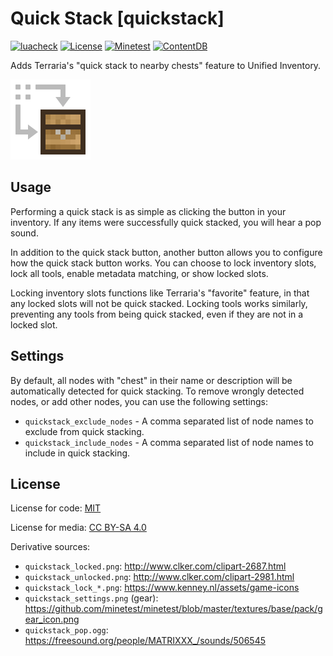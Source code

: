 # Quick Stack [quickstack]

[![luacheck](https://github.com/OgelGames/quickstack/workflows/luacheck/badge.svg)](https://github.com/OgelGames/quickstack/actions)
[![License](https://img.shields.io/badge/License-MIT%20and%20CC%20BY--SA%204.0-green.svg)](LICENSE.md)
[![Minetest](https://img.shields.io/badge/Minetest-5.5.0+-blue.svg)](https://www.minetest.net)
[![ContentDB](https://content.minetest.net/packages/OgelGames/quickstack/shields/downloads/)](https://content.minetest.net/packages/OgelGames/quickstack/)

Adds Terraria's "quick stack to nearby chests" feature to Unified Inventory.

![](textures/quickstack_button.png?raw=true)

## Usage

Performing a quick stack is as simple as clicking the button in your inventory. If any items were successfully quick stacked, you will hear a pop sound.

In addition to the quick stack button, another button allows you to configure how the quick stack button works. You can choose to lock inventory slots, lock all tools, enable metadata matching, or show locked slots.

Locking inventory slots functions like Terraria's "favorite" feature, in that any locked slots will not be quick stacked. Locking tools works similarly, preventing any tools from being quick stacked, even if they are not in a locked slot.

## Settings

By default, all nodes with "chest" in their name or description will be automatically detected for quick stacking. To remove wrongly detected nodes, or add other nodes, you can use the following settings:

- `quickstack_exclude_nodes` - A comma separated list of node names to exclude from quick stacking.
- `quickstack_include_nodes` - A comma separated list of node names to include in quick stacking.

## License

License for code: [MIT](LICENSE.md#mit-license)

License for media: [CC BY-SA 4.0](LICENSE.md#cc-by-sa-40-license)

Derivative sources:
- `quickstack_locked.png`: http://www.clker.com/clipart-2687.html
- `quickstack_unlocked.png`: http://www.clker.com/clipart-2981.html
- `quickstack_lock_*.png`: https://www.kenney.nl/assets/game-icons
- `quickstack_settings.png` (gear): https://github.com/minetest/minetest/blob/master/textures/base/pack/gear_icon.png
- `quickstack_pop.ogg`: https://freesound.org/people/MATRIXXX_/sounds/506545

